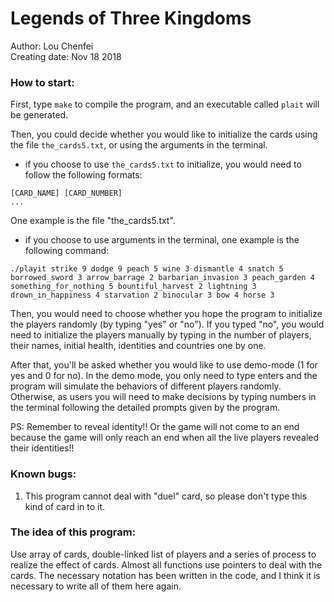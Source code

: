 # Legends of Three Kingdoms

Author: Lou Chenfei  
Creating date: Nov 18 2018


### How to start: 

First, type `make` to compile the program, and an executable called `plait` will be generated.

Then, you could decide whether you would like to initialize the cards using the file `the_cards5.txt`, or using the arguments in the terminal.
- if you choose to use `the_cards5.txt` to initialize, you would need to follow the following formats:
```
[CARD_NAME] [CARD_NUMBER]
...
```
One example is the file "the_cards5.txt".

- if you choose to use arguments in the terminal, one example is the following command:
```
./playit strike 9 dodge 9 peach 5 wine 3 dismantle 4 snatch 5 borrowed_sword 3 arrow_barrage 2 barbarian_invasion 3 peach_garden 4 something_for_nothing 5 bountiful_harvest 2 lightning 3 drown_in_happiness 4 starvation 2 binocular 3 bow 4 horse 3
```

Then, you would need to choose whether you hope the program to initialize the players randomly (by typing "yes" or "no"). If you typed "no", you would need to initialize the players manually by typing in the number of players, their names, initial health, identities and countries one by one.

After that, you'll be asked whether you would like to use demo-mode (1 for yes and 0 for no). In the demo mode, you only need to type enters and the program will simulate the behaviors of different players randomly. Otherwise, as users you will need to make decisions by typing numbers in the terminal following the detailed prompts given by the program.

PS: Remember to reveal identity!! Or the game will not come to an end because the game will only reach an end when all the live players revealed their identities!!



### Known bugs:
1. This program cannot deal with "duel" card, so please don't type this kind of card in to it.



### The idea of this program:
Use array of cards, double-linked list of players and a series of process to realize the effect of cards. Almost all functions use pointers to deal with the cards.
The necessary notation has been written in the code, and I think it is necessary to write all of them here again.

